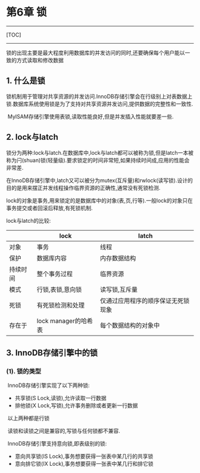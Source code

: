 # 第6章 锁

-----

[TOC]

-----

​		锁的出现主要是最大程度利用数据库的并发访问的同时,还要确保每个用户能以一致的方式读取和修改数据

## 1. 什么是锁

​		锁机制用于管理对共享资源的并发访问.InnoDB存储引擎会在行级别上对表数据上锁.数据库系统使用锁是为了支持对共享资源并发访问,提供数据的完整性和一致性.

​		MyISAM存储引擎使用表锁,读取性能良好,但是并发插入性能就要差一些.

## 2. lock与latch

​		锁分为两种:lock与latch.在数据库中,lock与latch都可以被称为锁,但是latch一本被称为闩(shuan)锁(轻量级).要求锁定的时间非常短,如果持续时间成,应用的性能会非常差.

​		在InnoDB存储引擎中,latch又可以被分为mutex(互斥量)和rwlock(读写锁).设计的目的是用来摆正并发线程操作临界资源的正确性,通常没有死锁检测.

​		lock的对象是事务,用来锁定的是数据库中的对象(表,页,行等).一般lock的对象只在事务提交或者回滚后释放,有死锁机制.

lock与latch的比较:

|          | lock                 | latch                              |
| -------- | -------------------- | ---------------------------------- |
| 对象     | 事务                 | 线程                               |
| 保护     | 数据库内容           | 内存数据结构                       |
| 持续时间 | 整个事务过程         | 临界资源                           |
| 模式     | 行锁,表锁,意向锁     | 读写锁,互斥量                      |
| 死锁     | 有死锁检测和处理     | 仅通过应用程序的顺序保证无死锁现象 |
| 存在于   | lock manager的哈希表 | 每个数据结构的对象中               |

## 3. InnoDB存储引擎中的锁

### (1). 锁的类型

​		InnoDB存储引擎实现了以下两种锁:

-   共享锁(S Lock,读锁),允许读取一行数据
-   排他锁(X Lock,写锁),允许事务删除或者更新一行数据

​		以上两种都是行锁

​		读锁和读锁之间是兼容的,写锁与任何锁都不兼容.

​		InnoDB存储引擎支持意向锁,即表级别的锁:

-   意向共享锁(IS Lock),事务想要获得一张表中某几行的共享锁
-   意向排它锁(IX Lock),事务想要获得一张表中某几行和排它锁